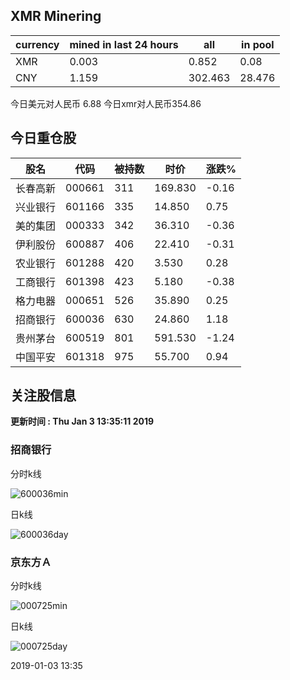 ## XMR Minering

|currency|mined in last 24 hours|all|in pool|
|---|---|---|---|
|XMR|0.003|0.852|0.08|
|CNY|1.159|302.463|28.476|

今日美元对人民币 6.88	今日xmr对人民币354.86


## 今日重仓股 

|股名|代码|被持数|时价|涨跌%|
|---|---|---|---|---|
|长春高新|000661|311|169.830|-0.16|
|兴业银行|601166|335|14.850|0.75|
|美的集团|000333|342|36.310|-0.36|
|伊利股份|600887|406|22.410|-0.31|
|农业银行|601288|420|3.530|0.28|
|工商银行|601398|423|5.180|-0.38|
|格力电器|000651|526|35.890|0.25|
|招商银行|600036|630|24.860|1.18|
|贵州茅台|600519|801|591.530|-1.24|
|中国平安|601318|975|55.700|0.94|

## 关注股信息
**更新时间 : Thu Jan  3 13:35:11 2019**
### 招商银行 
分时k线

![600036min](http://image.sinajs.cn/newchart/min/n/sh600036.gif)

日k线

![600036day](http://image.sinajs.cn/newchart/daily/n/sh600036.gif)

### 京东方Ａ 
分时k线

![000725min](http://image.sinajs.cn/newchart/min/n/sz000725.gif)

日k线

![000725day](http://image.sinajs.cn/newchart/daily/n/sz000725.gif)

2019-01-03 13:35